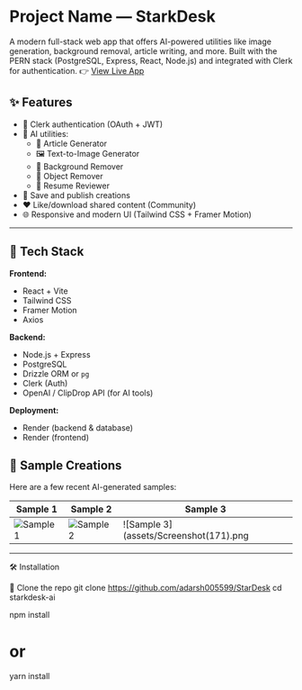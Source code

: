 # Project Name — StarkDesk 

A modern full-stack web app that offers AI-powered utilities like image generation, background removal, article writing, and more. Built with the PERN stack (PostgreSQL, Express, React, Node.js) and integrated with Clerk for authentication.
👉 [View Live App](https://star-desk.vercel.app)

## ✨ Features

- 🔐 Clerk authentication (OAuth + JWT)
- 🧠 AI utilities:
  - 📝 Article Generator
  - 🖼️ Text-to-Image Generator
  - 🧹 Background Remover
  - 🎯 Object Remover
  - 📄 Resume Reviewer
- 💾 Save and publish creations
- ❤️ Like/download shared content (Community)
- 🌐 Responsive and modern UI (Tailwind CSS + Framer Motion)

---

## 🧰 Tech Stack

**Frontend:**
- React + Vite
- Tailwind CSS
- Framer Motion
- Axios

**Backend:**
- Node.js + Express
- PostgreSQL
- Drizzle ORM or `pg`
- Clerk (Auth)
- OpenAI / ClipDrop API (for AI tools)

**Deployment:**
- Render (backend & database)
- Render (frontend)

## 📸 Sample Creations

Here are a few recent AI-generated samples:

| Sample 1 | Sample 2 | Sample 3 |
|----------|----------|----------|
| ![Sample 1](assets/Screenshot(168).png) | ![Sample 2](assets/Screenshot(169).png) | ![Sample 3](assets/Screenshot(171).png |
---
 🛠️ Installation

🚩 Clone the repo
git clone https://github.com/adarsh005599/StarDesk
cd starkdesk-ai

npm install
# or
yarn install


